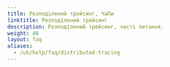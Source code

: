 ```yaml
---
title: Розподілений трейсинг, ЧаПи
linktitle: Розподілений трейсинг
description: Розподілений трейсинг, часті питання.
weight: 46
layout: faq
aliases:
  - /uk/help/faq/distributed-tracing
---
```

